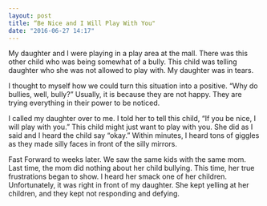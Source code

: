 ```yaml
---
layout: post
title: “Be Nice and I Will Play With You"
date: "2016-06-27 14:17"
---
```



My daughter and I were playing in a play area at the mall. There was this other child who was being somewhat of a bully. This child was telling daughter who she was not allowed to play with. My daughter was in tears.

I thought to myself how we could turn this situation into a positive. “Why do bullies, well, bully?” Usually, it is because they are not happy. They are trying everything in their power to be noticed.

I called my daughter over to me. I told her to tell this child, “If you be nice, I will play with you.”  This child might just want to play with you.
She did as I said and I heard the child say “okay.” Within minutes, I heard tons of giggles as they made silly faces in front of the silly mirrors.

Fast Forward to weeks later.  We saw the same kids with the same mom.  Last time, the mom did nothing about her child bullying. This time, her true frustrations began to show. I heard her smack one of her children. Unfortunately, it was right in front of my daughter.  She kept yelling at her children, and they kept not responding and defying.
